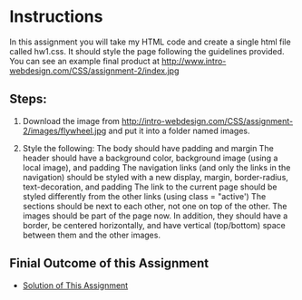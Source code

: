 # Instructions
In this assignment you will take my HTML code and create a single html file called hw1.css.  It should style the page following the guidelines provided.  You can see an example final product at http://www.intro-webdesign.com/CSS/assignment-2/index.jpg
 
## Steps:

1) Download the image from http://intro-webdesign.com/CSS/assignment-2/images/flywheel.jpg and put it into a folder named images. 

2) Style the following: 
The body should have padding and margin 
The header should have a background color, background image (using a local image), and padding 
The navigation links (and only the links in the navigation) should be styled with a new display, margin, border-radius, text-decoration, and padding 
The link to the current page should be styled differently from the other links (using class = "active') 
The sections should be next to each other, not one on top of the other. 
The images should be part of the page now. In addition, they should have a border, be centered horizontally, and have vertical (top/bottom) space between them and the other images.

## Finial Outcome of this Assignment

- [Solution of This Assignment](https://lasycoder.github.io/Web-Design-for-Everybody/Introduction-to-CSS3/Week-2/)